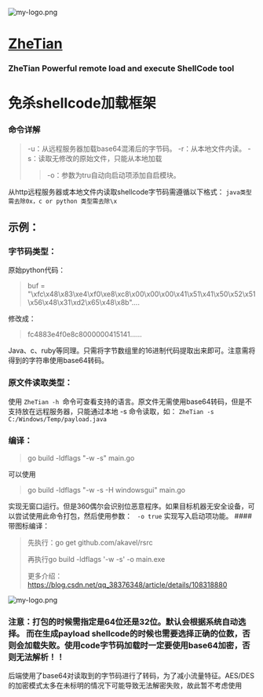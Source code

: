 ![my-logo.png](https://raw.githubusercontent.com/yqcs/ZheTian/master/images/logo.png "my-logo")

# [ZheTian](https://github.com/yqcs/ZheTian/)

### ZheTian Powerful remote load and execute ShellCode tool

# 免杀shellcode加载框架

### 命令详解

> -u：从远程服务器加载base64混淆后的字节码。
> -r：从本地文件内读。
> -s：读取无修改的原始文件，只能从本地加载
> > -o：参数为tru自动向启动项添加自启模块。

从http远程服务器或本地文件内读取shellcode字节码需遵循以下格式：
` java类型需去除0x，c or python 类型需去除\x `

## 示例：

### 字节码类型：

原始python代码：
> buf = "\xfc\x48\x83\xe4\xf0\xe8\xc8\x00\x00\x00\x41\x51\x41\x50\x52\x51\x56\x48\x31\xd2\x65\x48\x8b"....

修改成：
> fc4883e4f0e8c8000000415141......
>
Java、c、ruby等同理。只需将字节数组里的16进制代码提取出来即可。注意需将得到的字符串使用base64转码。

### 原文件读取类型：

使用 `ZheTian -h `命令可查看支持的语言。原文件无需使用base64转码，但是不支持放在远程服务器，只能通过本地 -s 命令读取，如： `ZheTian -s C:/Windows/Temp/payload.java`

### 编译：

> go build -ldflags "-w -s"  main.go

可以使用
> go build -ldflags "-w -s -H windowsgui" main.go

实现无窗口运行。但是360偶尔会识别位恶意程序。如果目标机器无安全设备，可以尝试使用此命令打包，然后使用参数： ` -o true` 实现写入启动项功能。
####带图标编译：
>先执行：go get github.com/akavel/rsrc
> 
>再执行go build -ldflags '-w -s' -o main.exe
>
> 更多介绍：https://blog.csdn.net/qq_38376348/article/details/108318880
> 
![my-logo.png](https://raw.githubusercontent.com/yqcs/ZheTian/master/images/1.png "my-logo")

### 注意：打包的时候需指定是64位还是32位。默认会根据系统自动选择。 而在生成payload shellcode的时候也需要选择正确的位数，否则会加载失败。使用code字节码加载时一定要使用base64加密，否则无法解析！！

后端使用了base64对读取到的字节码进行了转码，为了减小流量特征。AES/DES的加密模式太多在未标明的情况下可能导致无法解密失败，故此暂不考虑使用

